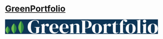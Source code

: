 # [GreenPortfolio](https://greenportfolio.com)
![GreenPortfolio.com](GreenPortfolio_Logo_blue.webp)
